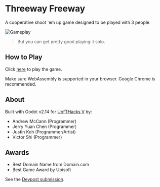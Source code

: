 # Threeway Freeway

A cooperative shoot 'em up game designed to be played with 3 people.

![Gameplay](threeway-freeway.gif)

> But you can get pretty good playing it solo.

## How to Play

Click [here](https://victorzshi.github.io/threeway-freeway/) to play the game.

Make sure WebAssembly is supported in your browser. Google Chrome is recommended.

## About

Built with Godot v2.14 for [UofTHacks V](https://uofthacksv.devpost.com/) by:

- Andrew McCann (Programmer)
- Jerry Yuan Chen (Programmer)
- Justin Koh (Programmer/Artist)
- Victor Shi (Programmer)

## Awards

- Best Domain Name from Domain.com
- Best Game Award by Ubisoft

See the [Devpost submission](https://devpost.com/software/threeway-freeway).
